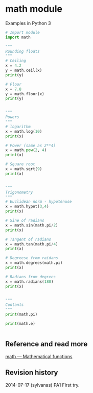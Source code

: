 math module
==============================
Examples in Python 3


```python
# Import module
import math

"""
Rounding floats
"""
# Ceiling
x = 4.2
y = math.ceil(x)
print(y)

# Floor
x = 7.8
y = math.floor(x)
print(y)


"""
Powers
"""
# logarithm
x = math.log(10)
print(x)

# Power (same as 2**4)
x = math.pow(2, 4)
print(x)

# Square root
x = math.sqrt(9)
print(x)


"""
Trigonometry
"""
# Euclidean norm - hypotenuse
x = math.hypot(3,4)
print(x)

# Sine of radians
x = math.sin(math.pi/2)
print(x)

# Tangent of radians
x = math.tan(math.pi/4)
print(x)

# Degreese from raidans
x = math.degrees(math.pi)
print(x)

# Radians from degrees
x = math.radians(180)
print(x)


"""
Contants
"""
print(math.pi)

print(math.e)



```


Reference and read more
------------------------------

[math — Mathematical functions](https://docs.python.org/3/library/math.html)


Revision history
------------------------------

2014-07-17 (sylvanas) PA1 First try.
